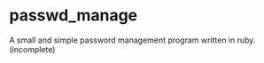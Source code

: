 passwd_manage
=============

A small and simple password management program written in ruby. (incomplete)
